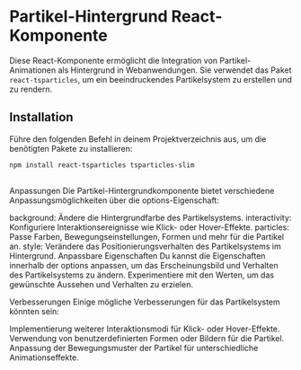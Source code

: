 # Partikel-Hintergrund React-Komponente

Diese React-Komponente ermöglicht die Integration von Partikel-Animationen als Hintergrund in Webanwendungen. Sie verwendet das Paket `react-tsparticles`, um ein beeindruckendes Partikelsystem zu erstellen und zu rendern.

## Installation

Führe den folgenden Befehl in deinem Projektverzeichnis aus, um die benötigten Pakete zu installieren:

```bash
npm install react-tsparticles tsparticles-slim
 

```

Anpassungen
Die Partikel-Hintergrundkomponente bietet verschiedene Anpassungsmöglichkeiten über die options-Eigenschaft:

background: Ändere die Hintergrundfarbe des Partikelsystems.
interactivity: Konfiguriere Interaktionsereignisse wie Klick- oder Hover-Effekte.
particles: Passe Farben, Bewegungseinstellungen, Formen und mehr für die Partikel an.
style: Verändere das Positionierungsverhalten des Partikelsystems im Hintergrund.
Anpassbare Eigenschaften
Du kannst die Eigenschaften innerhalb der options anpassen, um das Erscheinungsbild und Verhalten des Partikelsystems zu ändern. Experimentiere mit den Werten, um das gewünschte Aussehen und Verhalten zu erzielen.

Verbesserungen
Einige mögliche Verbesserungen für das Partikelsystem könnten sein:

Implementierung weiterer Interaktionsmodi für Klick- oder Hover-Effekte.
Verwendung von benutzerdefinierten Formen oder Bildern für die Partikel.
Anpassung der Bewegungsmuster der Partikel für unterschiedliche Animationseffekte.